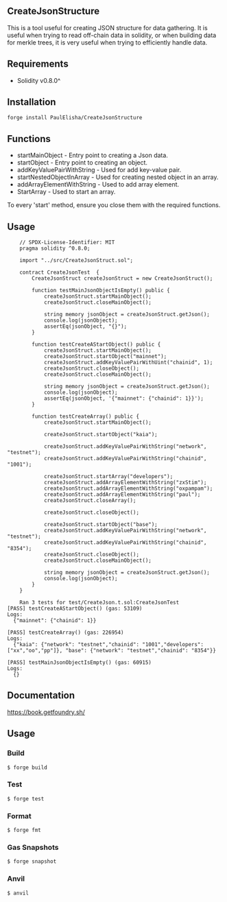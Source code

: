 ## CreateJsonStructure

This is a tool useful for creating JSON structure for data gathering. It is useful when trying to read off-chain data in solidity, or when building data for merkle trees, it is very useful when trying to efficiently handle data. 

## Requirements

- Solidity v0.8.0^

## Installation

```shell
forge install PaulElisha/CreateJsonStructure
```

## Functions

- startMainObject - Entry point to creating a Json data.
- startObject - Entry point to creating an object.
- addKeyValuePairWithString - Used for add key-value pair.
- startNestedObjectInArray - Used for creating nested object in an array.
- addArrayElementWithString - Used to add array element.
- StartArray - Used to start an array.

To every 'start' method, ensure you close them with the required functions.

## Usage

```solidity
    // SPDX-License-Identifier: MIT
    pragma solidity ^0.8.0;

    import "../src/CreateJsonStruct.sol";

    contract CreateJsonTest  {
        CreateJsonStruct createJsonStruct = new CreateJsonStruct();

        function testMainJsonObjectIsEmpty() public {
            createJsonStruct.startMainObject();
            createJsonStruct.closeMainObject();

            string memory jsonObject = createJsonStruct.getJson();
            console.log(jsonObject);
            assertEq(jsonObject, "{}");
        }

        function testCreateAStartObject() public {
            createJsonStruct.startMainObject();
            createJsonStruct.startObject("mainnet");
            createJsonStruct.addKeyValuePairWithUint("chainid", 1);
            createJsonStruct.closeObject();
            createJsonStruct.closeMainObject();

            string memory jsonObject = createJsonStruct.getJson();
            console.log(jsonObject);
            assertEq(jsonObject, '{"mainnet": {"chainid": 1}}');
        }

        function testCreateArray() public {
            createJsonStruct.startMainObject();

            createJsonStruct.startObject("kaia");

            createJsonStruct.addKeyValuePairWithString("network", "testnet");
            createJsonStruct.addKeyValuePairWithString("chainid", "1001");

            createJsonStruct.startArray("developers");
            createJsonStruct.addArrayElementWithString("zxStim");
            createJsonStruct.addArrayElementWithString("oxpampam");
            createJsonStruct.addArrayElementWithString("paul");
            createJsonStruct.closeArray();

            createJsonStruct.closeObject();

            createJsonStruct.startObject("base");
            createJsonStruct.addKeyValuePairWithString("network", "testnet");
            createJsonStruct.addKeyValuePairWithString("chainid", "8354");
            createJsonStruct.closeObject();
            createJsonStruct.closeMainObject();

            string memory jsonObject = createJsonStruct.getJson();
            console.log(jsonObject);
        }
    }

```

```shell
    Ran 3 tests for test/CreateJson.t.sol:CreateJsonTest
[PASS] testCreateAStartObject() (gas: 53109)
Logs:
  {"mainnet": {"chainid": 1}}

[PASS] testCreateArray() (gas: 226954)
Logs:
  {"kaia": {"network": "testnet","chainid": "1001","developers": ["xx","oo","pp"]}, "base": {"network": "testnet","chainid": "8354"}}

[PASS] testMainJsonObjectIsEmpty() (gas: 60915)
Logs:
  {}
```
## Documentation

https://book.getfoundry.sh/

## Usage

### Build

```shell
$ forge build
```

### Test

```shell
$ forge test
```

### Format

```shell
$ forge fmt
```

### Gas Snapshots

```shell
$ forge snapshot
```

### Anvil

```shell
$ anvil
```